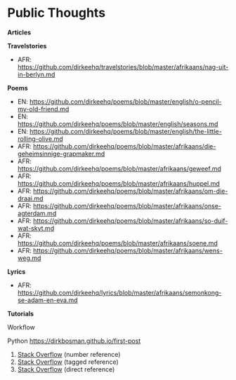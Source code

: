 # Public Thoughts

**Articles**

**Travelstories**
* AFR: https://github.com/dirkeehq/travelstories/blob/master/afrikaans/nag-uit-in-berlyn.md

**Poems**
* EN: https://github.com/dirkeehq/poems/blob/master/english/o-pencil-my-old-friend.md
* EN: https://github.com/dirkeehq/poems/blob/master/english/seasons.md
* EN: https://github.com/dirkeehq/poems/blob/master/english/the-little-rolling-olive.md
* AFR: https://github.com/dirkeehq/poems/blob/master/afrikaans/die-geheimsinnige-grapmaker.md
* AFR: https://github.com/dirkeehq/poems/blob/master/afrikaans/geweef.md
* AFR: https://github.com/dirkeehq/poems/blob/master/afrikaans/huppel.md
* AFR: https://github.com/dirkeehq/poems/blob/master/afrikaans/om-die-draai.md
* AFR: https://github.com/dirkeehq/poems/blob/master/afrikaans/onse-agterdam.md
* AFR: https://github.com/dirkeehq/poems/blob/master/afrikaans/so-duif-wat-skyt.md
* AFR: https://github.com/dirkeehq/poems/blob/master/afrikaans/soene.md
* AFR: https://github.com/dirkeehq/poems/blob/master/afrikaans/wens-weg.md

**Lyrics**
* AFR: https://github.com/dirkeehq/lyrics/blob/master/afrikaans/semonkong-se-adam-en-eva.md

**Tutorials**


Workflow


Python
https://dirkbosman.github.io/first-post




1. [Stack Overflow][1] (number reference)
2. [Stack Overflow][so] (tagged reference)
3. [Stack Overflow](http://stackoverflow.com) (direct reference)

[1]: http://stackoverflow.com
[so]: http://stackoverflow.com



